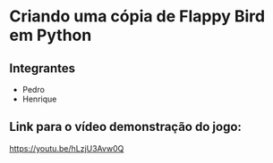 # Criando uma cópia de Flappy Bird em Python
## Integrantes
* Pedro
* Henrique
## Link para o vídeo demonstração do jogo:
https://youtu.be/hLzjU3Avw0Q
